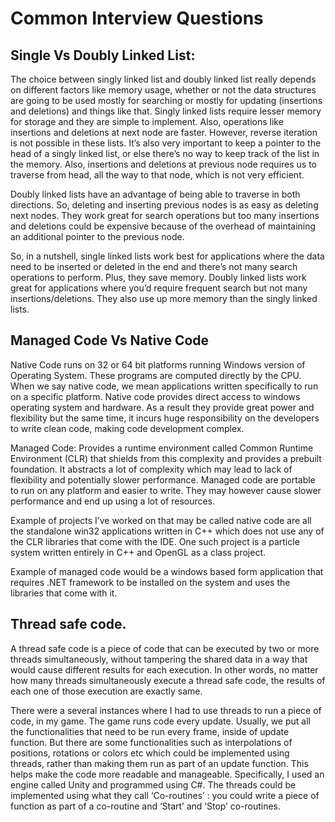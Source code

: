 # Common Interview Questions

## Single Vs Doubly Linked List:

The choice between singly linked list and doubly linked list really depends on different factors like memory usage, whether or not the data structures are going to be used mostly for searching or mostly for updating (insertions and deletions) and things like that.  Singly linked lists require lesser memory for storage and they are simple to implement. Also, operations like insertions and deletions at next node are faster. However, reverse iteration is not possible in these lists. It’s also very important to keep a pointer to the head of a singly linked list, or else there’s no way to keep track of the list in the memory. Also, insertions and deletions at previous node requires us to traverse from head, all the way to that node, which is not very efficient. 

Doubly linked lists have an advantage of being able to traverse in both directions. So, deleting and inserting previous nodes is as easy as deleting next nodes. They work great for search operations but too many insertions and deletions could be expensive because of the overhead of maintaining an additional pointer to the previous node. 

So, in a nutshell, single linked lists work best for applications where the data need to be inserted or deleted in the end and there’s not many search operations to perform. Plus, they save memory. Doubly linked lists work great for applications where you’d require frequent search but not many insertions/deletions. They also use up more memory than the singly linked lists. 

## Managed Code Vs Native Code

Native Code runs on 32 or 64 bit platforms running Windows version of Operating System. These programs are computed directly by the CPU. When we say native code, we mean applications written specifically to run on a specific platform. Native code provides direct access to windows operating system and hardware. As a result they provide great power and flexibility but the same time, it incurs huge responsibility on the developers to write clean code, making code development complex.

Managed Code: Provides a runtime environment called Common Runtime Environment (CLR) that shields from this complexity and provides a prebuilt foundation. It abstracts a lot of complexity which may lead to lack of flexibility and potentially slower performance. Managed code are portable to run on any platform and easier to write. They may however cause slower performance and end up using a lot of resources. 

Example of projects I’ve worked on that may be called native code are all the standalone win32 applications written in C++ which does not use any of the CLR libraries that come with the IDE. One such project is a particle system written entirely in C++ and OpenGL as a class project.

Example of managed code would be a windows based form application that requires .NET framework to be installed on the system and uses the libraries that come with it. 

## Thread safe code. 

A thread safe code is a piece of code that can be executed by two or more threads simultaneously, without tampering the shared data in a way that would cause different results for each execution. In other words, no matter how many threads simultaneously execute a thread safe code, the results of each one of those execution are exactly same.

There were a several instances where I had to use threads to run a piece of code, in my game. The game runs code every update. Usually, we put all the functionalities that need to be run every frame, inside of update function. But there are some functionalities such as interpolations of positions, rotations or colors etc which could be implemented using threads, rather than making them run as part of an update function. This helps make the code more readable and manageable. Specifically, I used an engine called Unity and programmed using C#. The threads could be implemented using what they call ‘Co-routines’ : you could write a piece of function as part of a co-routine and ‘Start’ and ‘Stop’ co-routines. 